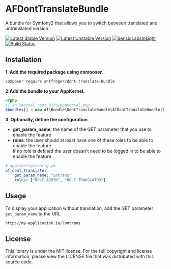 AFDontTranslateBundle
=====================

A bundle for Symfony2 that allows you to switch between translated and untranslated version

[![Latest Stable Version](https://poser.pugx.org/antfroger/dont-translate-bundle/v/stable.png)](https://packagist.org/packages/antfroger/dont-translate-bundle "Latest Stable Version")
[![Latest Unstable Version](https://poser.pugx.org/antfroger/dont-translate-bundle/v/unstable.png)](https://packagist.org/packages/antfroger/dont-translate-bundle "Latest Unstable Version")
[![SensioLabsInsight](https://insight.sensiolabs.com/projects/c9aacbe9-4d32-42e3-83c7-fc4f6ee77d1e/mini.png)](https://insight.sensiolabs.com/projects/c9aacbe9-4d32-42e3-83c7-fc4f6ee77d1e "SensioLabsInsight")
[![Build Status](https://travis-ci.org/antfroger/AfDontTranslateBundle.png?branch=master)](https://travis-ci.org/antfroger/AfDontTranslateBundle "Build status")

Installation
------------

**1. Add the required package using composer.**

```sh
composer require antfroger/dont-translate-bundle
```

**2.Add the bundle to your AppKernel.**

```php
<?php
// in %kernel.root_dir%/AppKernel.php
$bundles[] = new Af\Bundle\DontTranslateBundle\AfDontTranslateBundle();
```

**3. Optionally, define the configuration**

* **get_param_name**: the name of the GET parameter that you use to enable the feature
* **roles**: the user should at least have one of these roles to be able to enable the feature  
  if no role is defined the user doesn't need to be logged in to be able to enable the feature

```yaml
# app/config/config.ym
af_dont_translate:
    get_param_name: "untrans"
    roles: ["ROLE_ADMIN", "ROLE_TRANSLATOR"]
```

Usage
-----

To display your application without translation, add the GET parameter `get_param_name` to the URL

```html
http://my-application.io/?untrans
```

License
-------

This library is under the MIT license.
For the full copyright and license information, please view the LICENSE file that was distributed with this source code.
